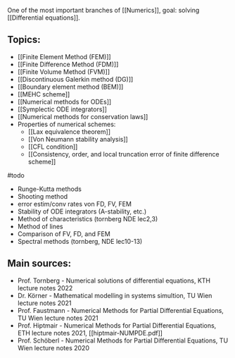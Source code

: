 One of the most important branches of [[Numerics]], goal: solving [[Differential equations]].


## Topics:
- [[Finite Element Method (FEM)]]
- [[Finite Difference Method (FDM)]]
- [[Finite Volume Method (FVM)]]
- [[Discontinuous Galerkin method (DG)]]
- [[Boundary element method (BEM)]]
- [[MEHC scheme]]
- [[Numerical methods for ODEs]]
- [[Symplectic ODE integrators]]
- [[Numerical methods for conservation laws]]
- Properties of numerical schemes:
	- [[Lax equivalence theorem]]
	- [[Von Neumann stability analysis]]
	- [[CFL condition]]
	- [[Consistency, order, and local truncation error of finite difference scheme]]


#todo 
- Runge-Kutta methods
- Shooting method
- error estim/conv rates von FD, FV, FEM
- Stability of ODE integrators (A-stability, etc.)
- Method of characteristics (tornberg NDE lec2,3)
- Method of lines
- Comparison of FV, FD, and FEM
- Spectral methods (tornberg, NDE lec10-13)


## Main sources:
- Prof. Tornberg - Numerical solutions of differential equations, KTH lecture notes 2022
- Dr. Körner - Mathematical modelling in systems simultion, TU Wien lecture notes 2021
- Prof. Faustmann - Numerical Methods for Partial Differential Equations, TU Wien lecture notes 2021
- Prof. Hiptmair - Numerical Methods for Partial Differential Equations, ETH lecture notes 2021, [[hiptmair-NUMPDE.pdf]]
- Prof. Schöberl - Numerical Methods for Partial Differential Equations, TU Wien lecture notes 2020